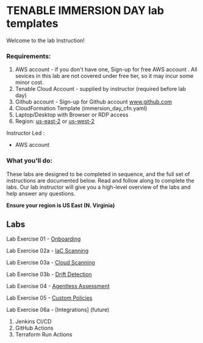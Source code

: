 # TENABLE IMMERSION DAY lab templates 
<!---Foundation for 2023 Training/Demos, etc
Ready to go.
 --->

Welcome to the lab Instruction!

### Requirements:

1.  AWS account - if you don't have one, Sign-up for free AWS account . All sevices in this lab are not covered under free tier, so it may incur some minor cost.
1.  Tenable Cloud Account - supplied by instructor (required before lab day)
1.  Github account - Sign-up for Github account www.github.com
1.  CloudFormation Template (immersion_day_cfn.yaml)
1.  Laptop/Desktop with Browser or RDP access
1.  Region:  <u>us-east-2</u> or <u>us-west-2</u>

<!--- HIDDEN REQUIREMENTS
- S3 BUCKET TO STORE LAB FILES, NOTES AND PDFS
- IAM ROLES/PERMISSIONS
-   
--->
Instructor Led :
* AWS account 
								  
<!--- Comment

Self-paced :
If you want to run pre-requisite steps by yourself:
* AWS account - if you don't have one, Sign-up for [free AWS account](https://aws.amazon.com/free/?all-free-tier.sort-by=item.additionalFields.SortRank&all-free-tier.sort-order=asc) . All sevices in this lab are not covered under free tier, so it may incur some minor cost.
* REQUIRES Tenable cloud account.  [Sign up for a demo @ (https://www.tenable.com)
* Follow the instruction in the labs below
--->

### What you'll do:

These labs are designed to be completed in sequence, and the full set of instructions are documented below.  Read and follow along to complete the labs. Our lab instructor will give you a high-level overview of the labs and help answer any questions.  

__**Ensure your region is US East (N. Virginia)**__

## Labs

Lab Exercise 01 - [Onboarding](https://github.com/rickdevera/tenable_immersion_day/blob/main/LabExercise-01.md)

Lab Exercise 02a - [IaC Scanning](https://github.com/rickdevera/tenable_immersion_day/blob/main/LabExercise-02a.md)

Lab Exercise 03a - [Cloud Scanning](https://github.com/rickdevera/tenable_immersion_day/blob/main/LabExercise-03a.md)

Lab Exercise 03b - [Drift Detection](https://github.com/rickdevera/tenable_immersion_day/blob/main/LabExercise-03b.md)

Lab Exercise 04 - [Agentless Assessment](https://github.com/rickdevera/tenable_immersion_day/blob/main/LabExercise-04.md)

Lab Exercise 05 - [Custom Policies](https://github.com/rickdevera/tenable_immersion_day/blob/main/LabExercise-05.md)

Lab Exercise 06a - [Integrations] (future)
1.  Jenkins CI/CD
1.  GitHub Actions
1.  Terraform Run Actions


